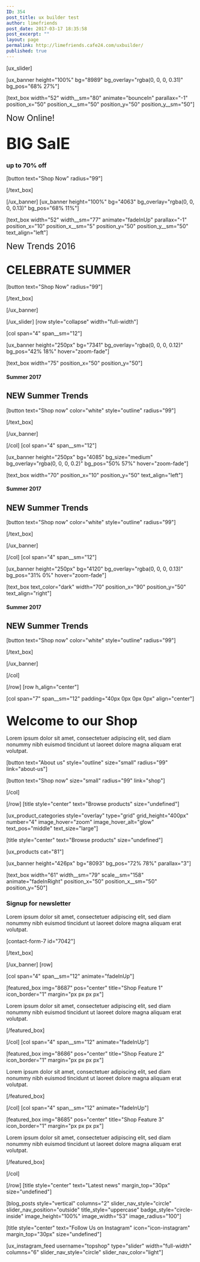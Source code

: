 ```yaml
---
ID: 354
post_title: ux builder test
author: limefriends
post_date: 2017-03-17 18:35:58
post_excerpt: ""
layout: page
permalink: http://limefriends.cafe24.com/uxbuilder/
published: true
---
```

[ux_slider]

[ux_banner height="100%" bg="8989" bg_overlay="rgba(0, 0, 0, 0.31)" bg_pos="68% 27%"]

[text_box width="52" width__sm="80" animate="bounceIn" parallax="-1" position_x="50" position_x__sm="50" position_y="50" position_y__sm="50"]

<p class="alt-font"><span style="font-size: 160%;">Now Online!</span></p>
<h2 class="uppercase"><strong><span style="font-size: 200%;" data-line-height="xs">BIG SalE</span></strong></h2>
<h3 class="lead uppercase">up to <strong>70%</strong> off</h3>
[button text="Shop Now" radius="99"]


[/text_box]

[/ux_banner]
[ux_banner height="100%" bg="4063" bg_overlay="rgba(0, 0, 0, 0.13)" bg_pos="68% 11%"]

[text_box width="52" width__sm="77" animate="fadeInUp" parallax="-1" position_x="10" position_x__sm="5" position_y="50" position_y__sm="50" text_align="left"]

<p class="alt-font"><span style="font-size: 160%;">New Trends 2016</span></p>
<h2 class="uppercase"><span style="font-size: 150%;"><strong><span data-line-height="xs">CELEBRATE SUMMER<br /></span></strong></span></h2>
[button text="Shop Now" radius="99"]


[/text_box]

[/ux_banner]

[/ux_slider]
[row style="collapse" width="full-width"]

[col span="4" span__sm="12"]

[ux_banner height="250px" bg="7341" bg_overlay="rgba(0, 0, 0, 0.12)" bg_pos="42% 18%" hover="zoom-fade"]

[text_box width="75" position_x="50" position_y="50"]

<h4 class="uppercase">Summer 2017</h4>
<h2 class="uppercase"><strong>NEW Summer Trends</strong></h2>
[button text="Shop now" color="white" style="outline" radius="99"]


[/text_box]

[/ux_banner]

[/col]
[col span="4" span__sm="12"]

[ux_banner height="250px" bg="4085" bg_size="medium" bg_overlay="rgba(0, 0, 0, 0.2)" bg_pos="50% 57%" hover="zoom-fade"]

[text_box width="70" position_x="10" position_y="50" text_align="left"]

<h4 class="uppercase">Summer 2017</h4>
<h2 class="uppercase"><strong>NEW Summer Trends</strong></h2>
[button text="Shop now" color="white" style="outline" radius="99"]


[/text_box]

[/ux_banner]

[/col]
[col span="4" span__sm="12"]

[ux_banner height="250px" bg="4120" bg_overlay="rgba(0, 0, 0, 0.13)" bg_pos="31% 0%" hover="zoom-fade"]

[text_box text_color="dark" width="70" position_x="90" position_y="50" text_align="right"]

<h4 class="uppercase">Summer 2017</h4>
<h2 class="uppercase"><strong>NEW Summer Trends</strong></h2>
[button text="Shop now" color="white" style="outline" radius="99"]


[/text_box]

[/ux_banner]

[/col]

[/row]
[row h_align="center"]

[col span="7" span__sm="12" padding="40px 0px 0px 0px" align="center"]

<h2 class="uppercase"><span style="font-size: 160%;">Welcome to our Shop</span></h2>
<p>Lorem ipsum dolor sit amet, consectetuer adipiscing elit, sed diam nonummy nibh euismod tincidunt ut laoreet dolore magna aliquam erat volutpat.</p>
[button text="About us" style="outline" size="small" radius="99" link="about-us"]

[button text="Shop now" size="small" radius="99" link="shop"]


[/col]

[/row]
[title style="center" text="Browse products" size="undefined"]

[ux_product_categories style="overlay" type="grid" grid_height="400px" number="4" image_hover="zoom" image_hover_alt="glow" text_pos="middle" text_size="large"]

[title style="center" text="Browse products" size="undefined"]

[ux_products cat="81"]

[ux_banner height="426px" bg="8093" bg_pos="72% 78%" parallax="3"]

[text_box width="61" width__sm="79" scale__sm="158" animate="fadeInRight" position_x="50" position_x__sm="50" position_y="50"]

<h3 class="uppercase"><strong>Signup for newsletter</strong></h3>
<p>Lorem ipsum dolor sit amet, consectetuer adipiscing elit, sed diam nonummy nibh euismod tincidunt ut laoreet dolore magna aliquam erat volutpat.</p>
[contact-form-7 id="7042"]


[/text_box]

[/ux_banner]
[row]

[col span="4" span__sm="12" animate="fadeInUp"]

[featured_box img="8687" pos="center" title="Shop Feature 1" icon_border="1" margin="px px px px"]

<p>Lorem ipsum dolor sit amet, consectetuer adipiscing elit, sed diam nonummy nibh euismod tincidunt ut laoreet dolore magna aliquam erat volutpat.</p>

[/featured_box]

[/col]
[col span="4" span__sm="12" animate="fadeInUp"]

[featured_box img="8686" pos="center" title="Shop Feature 2" icon_border="1" margin="px px px px"]

<p>Lorem ipsum dolor sit amet, consectetuer adipiscing elit, sed diam nonummy nibh euismod tincidunt ut laoreet dolore magna aliquam erat volutpat.</p>

[/featured_box]

[/col]
[col span="4" span__sm="12" animate="fadeInUp"]

[featured_box img="8685" pos="center" title="Shop Feature 3" icon_border="1" margin="px px px px"]

<p>Lorem ipsum dolor sit amet, consectetuer adipiscing elit, sed diam nonummy nibh euismod tincidunt ut laoreet dolore magna aliquam erat volutpat.</p>

[/featured_box]

[/col]

[/row]
[title style="center" text="Latest news" margin_top="30px" size="undefined"]

[blog_posts style="vertical" columns="2" slider_nav_style="circle" slider_nav_position="outside" title_style="uppercase" badge_style="circle-inside" image_height="100%" image_width="53" image_radius="100"]

[title style="center" text="Follow Us on Instagram" icon="icon-instagram" margin_top="30px" size="undefined"]

[ux_instagram_feed username="topshop" type="slider" width="full-width" columns="6" slider_nav_style="circle" slider_nav_color="light"]